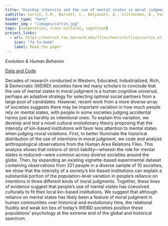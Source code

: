 ```yaml
---
title: "Kinship intensity and the use of mental states in moral judgment across societies"
subtitle: Curtin, C.M., Barrett, C., Bolyanatz, A., Crittenden, A., Fessler, D.M.T., Fitzpatrick, S., Gurven, M., Kanovsky, M., Kushnick, G., Laurence, S., Pisor, A., et al. (2020)
header_type: "hero"
header_img : "/images/curtin.jpg"
tags: [cooperation, cross-cultural, cognition]
project_links:
  - url: https://henrich.fas.harvard.edu/files/henrich/files/curtin_et_al_2020_accepted_manuscript_with_supplement.pdf
    icon: "fa fa-book"
    label: Read the paper
---
```

*Evolution & Human Behavior*

<i class="fa-solid fa-database"></i><a href="https://osf.io/65krf/?view_only=bf6e60c9934e4b1f9bd0f25d40e6b568" class="btn">Data and Code</a>

Decades of research conducted in Western, Educated, Industrialized, Rich, & Democratic (WEIRD) societies have led many scholars to conclude that the use of mental states in moral judgment is a human cognitive universal, perhaps an adaptive strategy for selecting optimal social partners from a large pool of candidates. However, recent work from a more diverse array of societies suggests there may be important variation in how much people rely on mental states, with people in some societies judging accidental harms just as harshly as intentional ones. To explain this variation, we develop and test a novel cultural evolutionary theory proposing that the intensity of kin-based institutions will favor less attention to mental states when judging moral violations. First, to better illuminate the historical distribution of the use of intentions in moral judgment, we code and analyze anthropological observations from the Human Area Relations Files. This analysis shows that notions of strict liability—wherein the role for mental states is reduced—were common across diverse societies around the globe. Then, by expanding an existing vignette-based experimental dataset containing observations from 321 people in a diverse sample of 10 societies, we show that the intensity of a society’s kin-based institutions can explain a substantial portion of the population-level variation in people’s reliance on intentions in three different kinds of moral judgments. Together, these lines of evidence suggest that people’s use of mental states has coevolved culturally to fit their local kin-based institutions. We suggest that although reliance on mental states has likely been a feature of moral judgment in human communities over historical and evolutionary time, the relational fluidity and weak kin ties of today’s WEIRD societies position these populations’ psychology at the extreme end of the global and historical spectrum.
